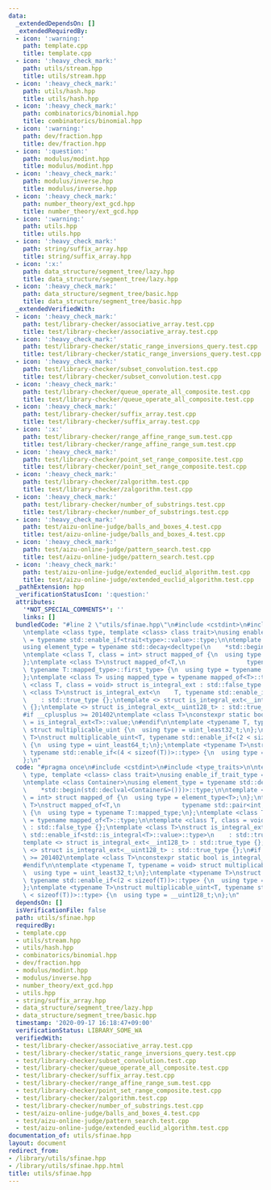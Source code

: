 ```yaml
---
data:
  _extendedDependsOn: []
  _extendedRequiredBy:
  - icon: ':warning:'
    path: template.cpp
    title: template.cpp
  - icon: ':heavy_check_mark:'
    path: utils/stream.hpp
    title: utils/stream.hpp
  - icon: ':heavy_check_mark:'
    path: utils/hash.hpp
    title: utils/hash.hpp
  - icon: ':heavy_check_mark:'
    path: combinatorics/binomial.hpp
    title: combinatorics/binomial.hpp
  - icon: ':warning:'
    path: dev/fraction.hpp
    title: dev/fraction.hpp
  - icon: ':question:'
    path: modulus/modint.hpp
    title: modulus/modint.hpp
  - icon: ':heavy_check_mark:'
    path: modulus/inverse.hpp
    title: modulus/inverse.hpp
  - icon: ':heavy_check_mark:'
    path: number_theory/ext_gcd.hpp
    title: number_theory/ext_gcd.hpp
  - icon: ':warning:'
    path: utils.hpp
    title: utils.hpp
  - icon: ':heavy_check_mark:'
    path: string/suffix_array.hpp
    title: string/suffix_array.hpp
  - icon: ':x:'
    path: data_structure/segment_tree/lazy.hpp
    title: data_structure/segment_tree/lazy.hpp
  - icon: ':heavy_check_mark:'
    path: data_structure/segment_tree/basic.hpp
    title: data_structure/segment_tree/basic.hpp
  _extendedVerifiedWith:
  - icon: ':heavy_check_mark:'
    path: test/library-checker/associative_array.test.cpp
    title: test/library-checker/associative_array.test.cpp
  - icon: ':heavy_check_mark:'
    path: test/library-checker/static_range_inversions_query.test.cpp
    title: test/library-checker/static_range_inversions_query.test.cpp
  - icon: ':heavy_check_mark:'
    path: test/library-checker/subset_convolution.test.cpp
    title: test/library-checker/subset_convolution.test.cpp
  - icon: ':heavy_check_mark:'
    path: test/library-checker/queue_operate_all_composite.test.cpp
    title: test/library-checker/queue_operate_all_composite.test.cpp
  - icon: ':heavy_check_mark:'
    path: test/library-checker/suffix_array.test.cpp
    title: test/library-checker/suffix_array.test.cpp
  - icon: ':x:'
    path: test/library-checker/range_affine_range_sum.test.cpp
    title: test/library-checker/range_affine_range_sum.test.cpp
  - icon: ':heavy_check_mark:'
    path: test/library-checker/point_set_range_composite.test.cpp
    title: test/library-checker/point_set_range_composite.test.cpp
  - icon: ':heavy_check_mark:'
    path: test/library-checker/zalgorithm.test.cpp
    title: test/library-checker/zalgorithm.test.cpp
  - icon: ':heavy_check_mark:'
    path: test/library-checker/number_of_substrings.test.cpp
    title: test/library-checker/number_of_substrings.test.cpp
  - icon: ':heavy_check_mark:'
    path: test/aizu-online-judge/balls_and_boxes_4.test.cpp
    title: test/aizu-online-judge/balls_and_boxes_4.test.cpp
  - icon: ':heavy_check_mark:'
    path: test/aizu-online-judge/pattern_search.test.cpp
    title: test/aizu-online-judge/pattern_search.test.cpp
  - icon: ':heavy_check_mark:'
    path: test/aizu-online-judge/extended_euclid_algorithm.test.cpp
    title: test/aizu-online-judge/extended_euclid_algorithm.test.cpp
  _pathExtension: hpp
  _verificationStatusIcon: ':question:'
  attributes:
    '*NOT_SPECIAL_COMMENTS*': ''
    links: []
  bundledCode: "#line 2 \"utils/sfinae.hpp\"\n#include <cstdint>\n#include <type_traits>\n\
    \ntemplate <class type, template <class> class trait>\nusing enable_if_trait_type\
    \ = typename std::enable_if<trait<type>::value>::type;\n\ntemplate <class Container>\n\
    using element_type = typename std::decay<decltype(\n    *std::begin(std::declval<Container&>()))>::type;\n\
    \ntemplate <class T, class = int> struct mapped_of {\n  using type = element_type<T>;\n\
    };\ntemplate <class T>\nstruct mapped_of<T,\n                 typename std::pair<int,\
    \ typename T::mapped_type>::first_type> {\n  using type = typename T::mapped_type;\n\
    };\ntemplate <class T> using mapped_type = typename mapped_of<T>::type;\n\ntemplate\
    \ <class T, class = void> struct is_integral_ext : std::false_type {};\ntemplate\
    \ <class T>\nstruct is_integral_ext<\n    T, typename std::enable_if<std::is_integral<T>::value>::type>\n\
    \    : std::true_type {};\ntemplate <> struct is_integral_ext<__int128_t> : std::true_type\
    \ {};\ntemplate <> struct is_integral_ext<__uint128_t> : std::true_type {};\n\
    #if __cplusplus >= 201402\ntemplate <class T>\nconstexpr static bool is_integral_ext_v\
    \ = is_integral_ext<T>::value;\n#endif\n\ntemplate <typename T, typename = void>\
    \ struct multiplicable_uint {\n  using type = uint_least32_t;\n};\ntemplate <typename\
    \ T>\nstruct multiplicable_uint<T, typename std::enable_if<(2 < sizeof(T))>::type>\
    \ {\n  using type = uint_least64_t;\n};\ntemplate <typename T>\nstruct multiplicable_uint<T,\
    \ typename std::enable_if<(4 < sizeof(T))>::type> {\n  using type = __uint128_t;\n\
    };\n"
  code: "#pragma once\n#include <cstdint>\n#include <type_traits>\n\ntemplate <class\
    \ type, template <class> class trait>\nusing enable_if_trait_type = typename std::enable_if<trait<type>::value>::type;\n\
    \ntemplate <class Container>\nusing element_type = typename std::decay<decltype(\n\
    \    *std::begin(std::declval<Container&>()))>::type;\n\ntemplate <class T, class\
    \ = int> struct mapped_of {\n  using type = element_type<T>;\n};\ntemplate <class\
    \ T>\nstruct mapped_of<T,\n                 typename std::pair<int, typename T::mapped_type>::first_type>\
    \ {\n  using type = typename T::mapped_type;\n};\ntemplate <class T> using mapped_type\
    \ = typename mapped_of<T>::type;\n\ntemplate <class T, class = void> struct is_integral_ext\
    \ : std::false_type {};\ntemplate <class T>\nstruct is_integral_ext<\n    T, typename\
    \ std::enable_if<std::is_integral<T>::value>::type>\n    : std::true_type {};\n\
    template <> struct is_integral_ext<__int128_t> : std::true_type {};\ntemplate\
    \ <> struct is_integral_ext<__uint128_t> : std::true_type {};\n#if __cplusplus\
    \ >= 201402\ntemplate <class T>\nconstexpr static bool is_integral_ext_v = is_integral_ext<T>::value;\n\
    #endif\n\ntemplate <typename T, typename = void> struct multiplicable_uint {\n\
    \  using type = uint_least32_t;\n};\ntemplate <typename T>\nstruct multiplicable_uint<T,\
    \ typename std::enable_if<(2 < sizeof(T))>::type> {\n  using type = uint_least64_t;\n\
    };\ntemplate <typename T>\nstruct multiplicable_uint<T, typename std::enable_if<(4\
    \ < sizeof(T))>::type> {\n  using type = __uint128_t;\n};\n"
  dependsOn: []
  isVerificationFile: false
  path: utils/sfinae.hpp
  requiredBy:
  - template.cpp
  - utils/stream.hpp
  - utils/hash.hpp
  - combinatorics/binomial.hpp
  - dev/fraction.hpp
  - modulus/modint.hpp
  - modulus/inverse.hpp
  - number_theory/ext_gcd.hpp
  - utils.hpp
  - string/suffix_array.hpp
  - data_structure/segment_tree/lazy.hpp
  - data_structure/segment_tree/basic.hpp
  timestamp: '2020-09-17 16:18:47+09:00'
  verificationStatus: LIBRARY_SOME_WA
  verifiedWith:
  - test/library-checker/associative_array.test.cpp
  - test/library-checker/static_range_inversions_query.test.cpp
  - test/library-checker/subset_convolution.test.cpp
  - test/library-checker/queue_operate_all_composite.test.cpp
  - test/library-checker/suffix_array.test.cpp
  - test/library-checker/range_affine_range_sum.test.cpp
  - test/library-checker/point_set_range_composite.test.cpp
  - test/library-checker/zalgorithm.test.cpp
  - test/library-checker/number_of_substrings.test.cpp
  - test/aizu-online-judge/balls_and_boxes_4.test.cpp
  - test/aizu-online-judge/pattern_search.test.cpp
  - test/aizu-online-judge/extended_euclid_algorithm.test.cpp
documentation_of: utils/sfinae.hpp
layout: document
redirect_from:
- /library/utils/sfinae.hpp
- /library/utils/sfinae.hpp.html
title: utils/sfinae.hpp
---
```

